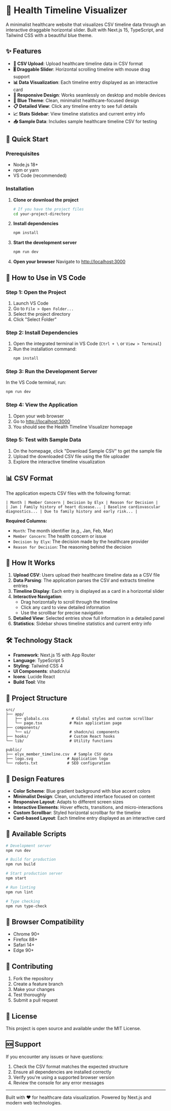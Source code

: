 # 🏥 Health Timeline Visualizer

A minimalist healthcare website that visualizes CSV timeline data through an interactive draggable horizontal slider. Built with Next.js 15, TypeScript, and Tailwind CSS with a beautiful blue theme.

## ✨ Features

- **📁 CSV Upload**: Upload healthcare timeline data in CSV format
- **🎚️ Draggable Slider**: Horizontal scrolling timeline with mouse drag support
- **📊 Data Visualization**: Each timeline entry displayed as an interactive card
- **📱 Responsive Design**: Works seamlessly on desktop and mobile devices
- **🎨 Blue Theme**: Clean, minimalist healthcare-focused design
- **📋 Detailed View**: Click any timeline entry to see full details
- **📈 Stats Sidebar**: View timeline statistics and current entry info
- **📥 Sample Data**: Includes sample healthcare timeline CSV for testing

## 🚀 Quick Start

### Prerequisites

- Node.js 18+ 
- npm or yarn
- VS Code (recommended)

### Installation

1. **Clone or download the project**
   ```bash
   # If you have the project files
   cd your-project-directory
   ```

2. **Install dependencies**
   ```bash
   npm install
   ```

3. **Start the development server**
   ```bash
   npm run dev
   ```

4. **Open your browser**
   Navigate to [http://localhost:3000](http://localhost:3000)

## 📁 How to Use in VS Code

### Step 1: Open the Project

1. Launch VS Code
2. Go to `File > Open Folder...`
3. Select the project directory
4. Click "Select Folder"

### Step 2: Install Dependencies

1. Open the integrated terminal in VS Code (`Ctrl + \` or `View > Terminal`)
2. Run the installation command:
   ```bash
   npm install
   ```

### Step 3: Run the Development Server

In the VS Code terminal, run:
```bash
npm run dev
```

### Step 4: View the Application

1. Open your web browser
2. Go to [http://localhost:3000](http://localhost:3000)
3. You should see the Health Timeline Visualizer homepage

### Step 5: Test with Sample Data

1. On the homepage, click "Download Sample CSV" to get the sample file
2. Upload the downloaded CSV file using the file uploader
3. Explore the interactive timeline visualization

## 📊 CSV Format

The application expects CSV files with the following format:

```csv
| Month | Member Concern | Decision by Elyx | Reason for Decision |
| Jan | Family history of heart disease... | Baseline cardiovascular diagnostics... | Due to family history and early risk... |
```

**Required Columns:**
- `Month`: The month identifier (e.g., Jan, Feb, Mar)
- `Member Concern`: The health concern or issue
- `Decision by Elyx`: The decision made by the healthcare provider
- `Reason for Decision`: The reasoning behind the decision

## 🎯 How It Works

1. **Upload CSV**: Users upload their healthcare timeline data as a CSV file
2. **Data Parsing**: The application parses the CSV and extracts timeline entries
3. **Timeline Display**: Each entry is displayed as a card in a horizontal slider
4. **Interactive Navigation**: 
   - Drag horizontally to scroll through the timeline
   - Click any card to view detailed information
   - Use the scrollbar for precise navigation
5. **Detailed View**: Selected entries show full information in a detailed panel
6. **Statistics**: Sidebar shows timeline statistics and current entry info

## 🛠️ Technology Stack

- **Framework**: Next.js 15 with App Router
- **Language**: TypeScript 5
- **Styling**: Tailwind CSS 4
- **UI Components**: shadcn/ui
- **Icons**: Lucide React
- **Build Tool**: Vite

## 📂 Project Structure

```
src/
├── app/
│   ├── globals.css          # Global styles and custom scrollbar
│   └── page.tsx            # Main application page
├── components/
│   └── ui/                 # shadcn/ui components
├── hooks/                  # Custom React hooks
└── lib/                    # Utility functions

public/
├── elyx_member_timeline.csv  # Sample CSV data
├── logo.svg               # Application logo
└── robots.txt             # SEO configuration
```

## 🎨 Design Features

- **Color Scheme**: Blue gradient background with blue accent colors
- **Minimalist Design**: Clean, uncluttered interface focused on content
- **Responsive Layout**: Adapts to different screen sizes
- **Interactive Elements**: Hover effects, transitions, and micro-interactions
- **Custom Scrollbar**: Styled horizontal scrollbar for the timeline
- **Card-based Layout**: Each timeline entry displayed as an interactive card

## 🔧 Available Scripts

```bash
# Development server
npm run dev

# Build for production
npm run build

# Start production server
npm start

# Run linting
npm run lint

# Type checking
npm run type-check
```

## 📱 Browser Compatibility

- Chrome 90+
- Firefox 88+
- Safari 14+
- Edge 90+

## 🤝 Contributing

1. Fork the repository
2. Create a feature branch
3. Make your changes
4. Test thoroughly
5. Submit a pull request

## 📄 License

This project is open source and available under the MIT License.

## 🆘 Support

If you encounter any issues or have questions:

1. Check the CSV format matches the expected structure
2. Ensure all dependencies are installed correctly
3. Verify you're using a supported browser version
4. Review the console for any error messages

---

Built with ❤️ for healthcare data visualization. Powered by Next.js and modern web technologies.
